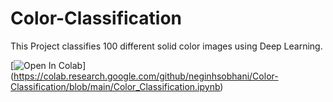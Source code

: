 # Color-Classification

This Project classifies 100 different solid color images using Deep Learning.

[![Open In Colab](https://colab.research.google.com/assets/colab-badge.svg)]
(https://colab.research.google.com/github/neginhsobhani/Color-Classification/blob/main/Color_Classification.ipynb)

